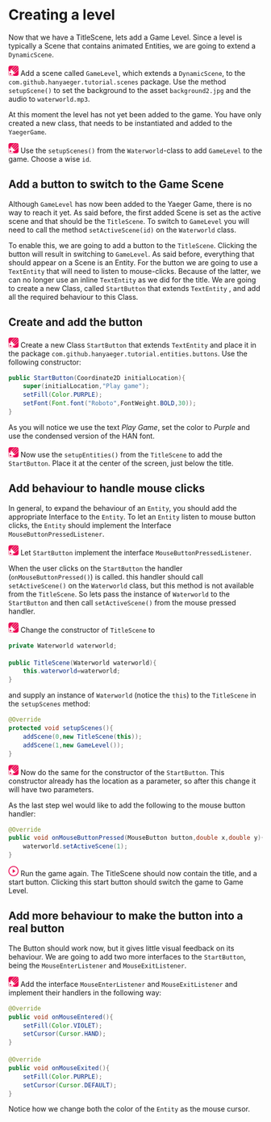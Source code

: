 # Creating a level

Now that we have a TitleScene, lets add a Game Level. Since a level is typically a Scene that contains animated
Entities, we are going to extend a `DynamicScene`.

![Edit](images/edit.png) Add a scene called `GameLevel`, which extends a `DynamicScene`, to
the `com.github.hanyaeger.tutorial.scenes`
package. Use the method `setupScene()` to set the background to the asset `background2.jpg` and the audio
to `waterworld.mp3`.

At this moment the level has not yet been added to the game. You have only created a new class, that needs to be
instantiated and added to the `YaegerGame`.

![Edit](images/edit.png) Use the `setupScenes()` from the `Waterworld`-class to add `GameLevel` to the game. Choose a
wise `id`.

## Add a button to switch to the Game Scene

Although `GameLevel` has now been added to the Yaeger Game, there is no way to reach it yet. As said before, the first
added Scene is set as the active scene and that should be the `TitleScene`. To switch to `GameLevel`
you will need to call the method `setActiveScene(id)` on the `Waterworld` class.

To enable this, we are going to add a button to the `TitleScene`. Clicking the button will result in switching to
`GameLevel`. As said before, everything that should appear on a Scene is an Entity. For the button we are going to use
a `TextEntity` that will need to listen to mouse-clicks. Because of the latter, we can no longer use an inline
`TextEntity` as we did for the title. We are going to create a new Class, called `StartButton` that extends `TextEntity`
, and add all the required behaviour to this Class.

## Create and add the button

![Edit](images/edit.png) Create a new Class `StartButton` that extends `TextEntity` and place it in the package
`com.github.hanyaeger.tutorial.entities.buttons`. Use the following constructor:

```java
public StartButton(Coordinate2D initialLocation){
    super(initialLocation,"Play game");
    setFill(Color.PURPLE);
    setFont(Font.font("Roboto",FontWeight.BOLD,30));
}
```

As you will notice we use the text *Play Game*, set the color to *Purple* and use the condensed version of the HAN font.

![Edit](images/edit.png) Now use the `setupEntities()` from the `TitleScene` to add the `StartButton`. Place it at the
center of the screen, just below the title.

## Add behaviour to handle mouse clicks

In general, to expand the behaviour of an `Entity`, you should add the appropriate Interface to the `Entity`. To let
an `Entity` listen to mouse button clicks, the `Entity` should implement the Interface `MouseButtonPressedListener`.

![Edit](images/edit.png) Let `StartButton` implement the interface `MouseButtonPressedListener`.

When the user clicks on the `StartButton` the handler (`onMouseButtonPressed()`) is called. this handler should call
`setActiveScene()` on the `Waterworld` class, but this method is not available from the `TitleScene`. So lets pass the
instance of `Waterworld` to the `StartButton` and then call `setActiveScene()` from the mouse pressed handler.

![Edit](images/edit.png) Change the constructor of `TitleScene` to

```java
private Waterworld waterworld;

public TitleScene(Waterworld waterworld){
    this.waterworld=waterworld;
}
```

and supply an instance of `Waterworld` (notice the `this`) to the `TitleScene` in the `setupScenes` method:

```java
@Override
protected void setupScenes(){
    addScene(0,new TitleScene(this));
    addScene(1,new GameLevel());
}
```

![Edit](images/edit.png) Now do the same for the constructor of the `StartButton`. This constructor already has the
location as a parameter, so after this change it will have two parameters.

As the last step wel would like to add the following to the mouse button handler:

```java
@Override
public void onMouseButtonPressed(MouseButton button,double x,double y){
    waterworld.setActiveScene(1);
}
```

![Run](images/play.png) Run the game again. The TitleScene should now contain the title, and a start button. Clicking
this start button should switch the game to Game Level.

## Add more behaviour to make the button into a real button

The Button should work now, but it gives little visual feedback on its behaviour. We are going to add two more
interfaces to the `StartButton`, being the `MouseEnterListener` and `MouseExitListener`.

![Edit](images/edit.png) Add the interface `MouseEnterListener` and `MouseExitListener` and implement their handlers in
the following way:

```java
@Override
public void onMouseEntered(){
    setFill(Color.VIOLET);
    setCursor(Cursor.HAND);
}

@Override
public void onMouseExited(){
    setFill(Color.PURPLE);
    setCursor(Cursor.DEFAULT);
}
```

Notice how we change both the color of the `Entity` as the mouse cursor.
